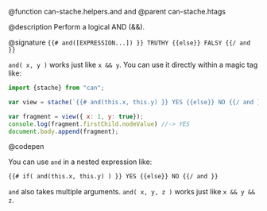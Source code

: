 @function can-stache.helpers.and and
@parent can-stache.htags

@description Perform a logical AND (&&).

@signature `{{# and([EXPRESSION...]) }} TRUTHY {{else}} FALSY {{/ and }}`

  `and( x, y )` works just like `x && y`. You can use it directly within a magic tag like:

  ```js
  import {stache} from "can";

  var view = stache(`{{# and(this.x, this.y) }} YES {{else}} NO {{/ and }}`);

  var fragment = view({ x: 1, y: true});
  console.log(fragment.firstChild.nodeValue) //-> YES
  document.body.append(fragment);
  ```
  @codepen


You can use `and` in a nested expression like:

```html
{{# if( and(this.x, this.y) ) }} YES {{else}} NO {{/ and }}
```

`and` also takes multiple arguments.  `and( x, y, z )` works just like `x && y && z`.
